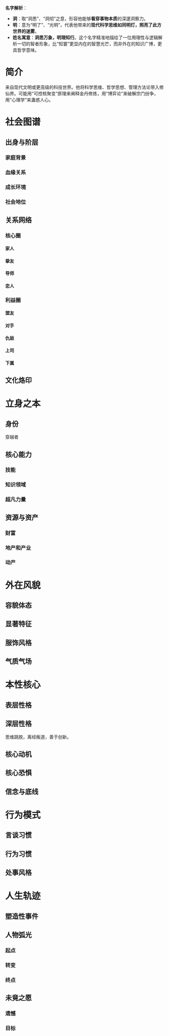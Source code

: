**名字解析**：
- **洞**：取“洞悉”、“洞彻”之意，形容他能够**看穿事物本质**的深邃洞察力。
- **明**：意为“明了”、“光明”，代表他带来的**现代科学思维如同明灯，照亮了此方世界的迷雾**。
- **姓名寓意**：**洞悉万象，明理知行**。这个名字精准地描绘了一位用理性与逻辑解析一切的智者形象，比“知寰”更显内在的智慧光芒，而非外在的知识广博，更具哲学意味。
# 简介
来自现代文明或更高级的科技世界。他将科学思维、哲学思想、管理方法论带入修仙界。可能用“可控核聚变”原理来阐释金丹修炼，用“博弈论”来破解宗门纷争，用“心理学”来蛊惑人心。

# 社会图谱
## 出身与阶层
### 家庭背景

### 血缘关系

### 成长环境

### 社会地位

## 关系网络
### 核心圈
#### 家人
#### 挚友
#### 导师

#### 恋人

### 利益圈
#### 盟友

#### 对手

#### 仇敌

#### 上司

#### 下属

## 文化烙印

# 立身之本
## 身份
穿越者
## 核心能力

### 技能

### 知识领域


### 超凡力量

## 资源与资产
### 财富


### 地产和产业


### 动产


# 外在风貌
## 容貌体态


## 显著特征

## 服饰风格


## 气质气场


# 本性核心
## 表层性格


## 深层性格
思维跳脱，离经叛道，善于创新。

## 核心动机


## 核心恐惧


## 信念与底线

# 行为模式
## 言谈习惯


## 行为习惯


## 处事风格


# 人生轨迹
## 塑造性事件


## 人物弧光

### 起点

### 转变

### 终点


## 未竟之愿

### 遗憾

### 目标
